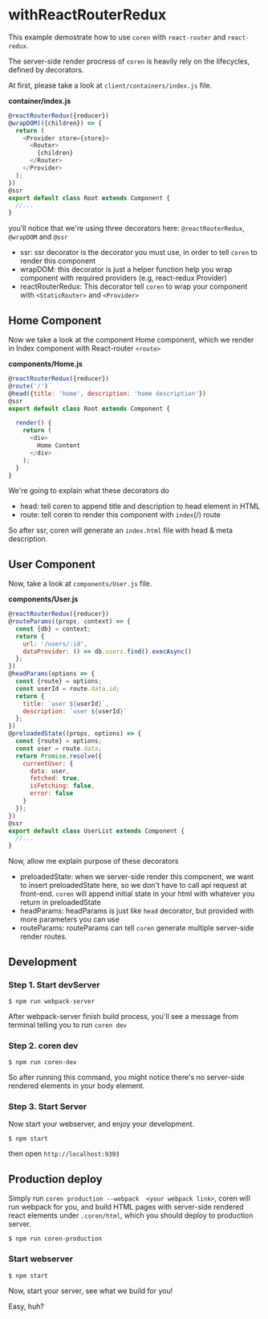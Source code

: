 # withReactRouterRedux

This example demostrate how to use `coren` with `react-router` and `react-redux`.

The server-side render procress of `coren` is heavily rely on the lifecycles, defined by decorators.

At first, please take a look at `client/containers/index.js` file.

**container/index.js**
``` js
@reactRouterRedux({reducer})
@wrapDOM(({children}) => {
  return (
    <Provider store={store}>
      <Router>
        {children}
      </Router>
    </Provider>
  );
})
@ssr
export default class Root extends Component {
  //...
}
```

you'll notice that we're using three decorators here: `@reactRouterRedux`, `@wrapDOM` and `@ssr`

* ssr: ssr decorator is the decorator you must use, in order to tell `coren` to render this component
* wrapDOM: this decorator is just a helper function help you wrap component with required providers (e.g, react-redux Provider)
* reactRouterRedux: This decorator tell `coren` to wrap your component with `<StaticRouter>` and `<Provider>`

## Home Component
Now we take a look at the component Home component, which we render in Index component with React-router `<route>` 

**components/Home.js**

```js
@reactRouterRedux({reducer})
@route('/')
@head({title: 'home', description: 'home description'})
@ssr
export default class Root extends Component {

  render() {
    return (
      <div>
        Home Content
      </div>
    );
  }
}

```

We're going to explain what these decorators do
* head: tell coren to append title and description to head element in HTML
* route: tell coren to render this component with `index`(/) route

So after ssr, coren will generate an `index.html` file with head & meta description.

## User Component

Now, take a look at `components/User.js` file.

**components/User.js**

```js
@reactRouterRedux({reducer})
@routeParams((props, context) => {
  const {db} = context;
  return {
    url: '/users/:id',
    dataProvider: () => db.users.find().execAsync()
  };
})
@headParams(options => {
  const {route} = options;
  const userId = route.data.id;
  return {
    title: `user ${userId}`,
    description: `user ${userId}`
  };
})
@preloadedState((props, options) => {
  const {route} = options;
  const user = route.data;
  return Promise.resolve({
    currentUser: {
      data: user,
      fetched: true,
      isFetching: false,
      error: false
    }
  });
})
@ssr
export default class UserList extends Component {
  //...
}
```

Now, allow me explain purpose of these decorators

* preloadedState: when we server-side render this
 component, we want to insert preloadedState here, so we don't have to call api request at front-end. `coren` will append initial state in your html with whatever you return in preloadedState
* headParams: headParams is just like `head` decorator, but provided with more parameters you can use
* routeParams: routeParams can tell `coren` generate multiple server-side render routes.

## Development
### Step 1. Start devServer
```
$ npm run webpack-server
```

After webpack-server finish build process, you'll see a message from terminal telling you to run `coren dev`

### Step 2. coren dev
```
$ npm run coren-dev
```

So after running this command, you might notice there's no server-side rendered elements in your body element.

### Step 3. Start Server
Now start your webserver, and enjoy your development.

```
$ npm start
```

then open `http://localhost:9393`

## Production deploy
Simply run `coren production --webpack  <your webpack link>`, coren will run webpack for you, and build HTML pages with server-side rendered react elements under `.coren/html`, which you should deploy to production server.

```
$ npm run coren-production
```

### Start webserver
```
$ npm start
```
Now, start your server, see what we build for you!

Easy, huh?

